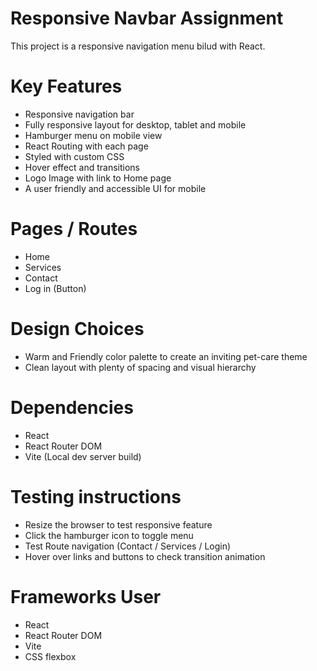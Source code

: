 # Responsive Navbar Assignment

This project is a responsive navigation menu bilud with React.

# Key Features
- Responsive navigation bar
- Fully responsive layout for desktop, tablet and mobile
- Hamburger menu on mobile view
- React Routing with each page 
- Styled with custom CSS
- Hover effect and transitions
- Logo Image with link to Home page
- A user friendly and accessible UI for mobile

# Pages / Routes
- Home
- Services
- Contact
- Log in (Button)

# Design Choices
- Warm and Friendly color palette to create an inviting pet-care theme
- Clean layout with plenty of spacing and visual hierarchy

# Dependencies
- React
- React Router DOM
- Vite (Local dev server build)

# Testing instructions
- Resize the browser to test responsive feature
- Click the hamburger icon to toggle menu
- Test Route navigation (Contact / Services / Login)
- Hover over links and buttons to check transition animation

# Frameworks User
- React
- React Router DOM
- Vite
- CSS flexbox 



